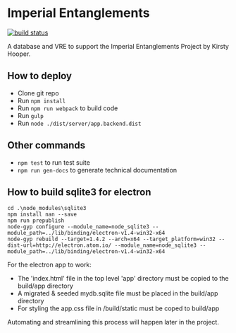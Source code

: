 # Imperial Entanglements

[![build status](https://actechlab.warwick.ac.uk/digital-humanities/imperial-entanglements/badges/master/build.svg)](https://actechlab.warwick.ac.uk/digital-humanities/imperial-entanglements/commits/master)

A database and VRE to support the Imperial Entanglements Project by Kirsty Hooper.

## How to deploy
- Clone git repo
- Run `npm install`
- Run `npm run webpack` to build code
- Run `gulp`
- Run `node ./dist/server/app.backend.dist`

## Other commands

- `npm test` to run test suite
- `npm run gen-docs` to generate technical documentation

## How to build sqlite3 for electron

    cd .\node_modules\sqlite3
    npm install nan --save
    npm run prepublish
    node-gyp configure --module_name=node_sqlite3 --module_path=../lib/binding/electron-v1.4-win32-x64
    node-gyp rebuild --target=1.4.2 --arch=x64 --target_platform=win32 --dist-url=http://electron.atom.io/ --module_name=node_sqlite3 --module_path=../lib/binding/electron-v1.4-win32-x64

For the electron app to work:
- The 'index.html' file in the top level 'app' directory must be copied to the build/app directory
- A migrated & seeded mydb.sqlite file must be placed in the build/app directory
- For styling the app.css file in /build/static must be coped to build/app

Automating and streamlining this process will happen later in the project.
